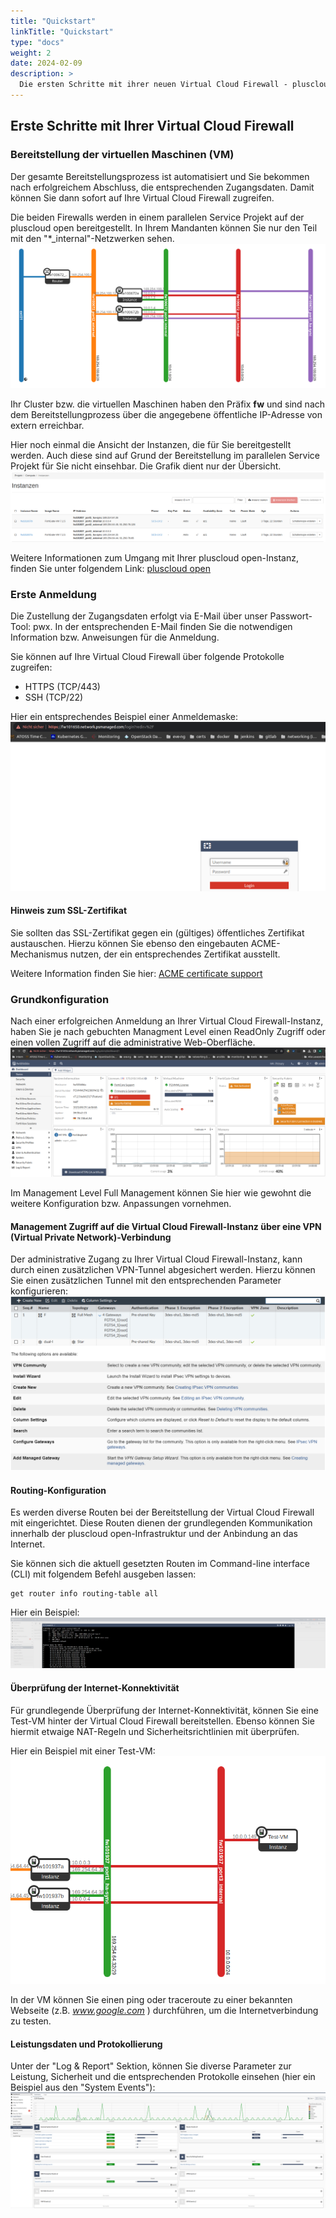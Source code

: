 ```yaml
---
title: "Quickstart"
linkTitle: "Quickstart"
type: "docs"
weight: 2
date: 2024-02-09
description: >
  Die ersten Schritte mit ihrer neuen Virtual Cloud Firewall - pluscloud open
---
```


## Erste Schritte mit Ihrer Virtual Cloud Firewall

### Bereitstellung der virtuellen Maschinen (VM)

Der gesamte Bereitstellungsprozess ist automatisiert und Sie bekommen nach erfolgreichem Abschluss, die entsprechenden Zugangsdaten. Damit können Sie dann sofort auf Ihre Virtual Cloud Firewall zugreifen.

Die beiden Firewalls werden in einem parallelen Service Projekt auf der pluscloud open bereitgestellt. In Ihrem Mandanten können Sie nur den Teil mit den "*_internal"-Netzwerken sehen.
![Übersicht Service Projekt](01_vcfw_pco_serviceproject.png)

Ihr Cluster bzw. die virtuellen Maschinen haben den Präfix **fw** und sind nach dem Bereitstellungprozess über die angegebene öffentliche IP-Adresse von extern erreichbar.

Hier noch einmal die Ansicht der Instanzen, die für Sie bereitgestellt werden. Auch diese sind auf Grund der Bereitstellung im parallelen Service Projekt für Sie nicht einsehbar. Die Grafik dient nur der Übersicht.
![Übersicht bereitgestellte Instanze](02_vcfw_pco_instance_overview.png)

Weitere Informationen zum Umgang mit Ihrer pluscloud open-Instanz, finden Sie unter folgendem Link:
[pluscloud open](https://docs.plusserver.com/de/compute/pluscloudopen/)

### Erste Anmeldung

Die Zustellung der Zugangsdaten erfolgt via E-Mail über unser Passwort-Tool: pwx. In der entsprechenden E-Mail finden Sie die notwendigen Information bzw. Anweisungen für die Anmeldung.

Sie können auf Ihre Virtual Cloud Firewall über folgende Protokolle zugreifen:

* HTTPS (TCP/443)
* SSH (TCP/22)

Hier ein entsprechendes Beispiel einer Anmeldemaske:
![Beispiel Anmeldemaske](03_vcfw_pco_login_screen.png)

#### Hinweis zum SSL-Zertifikat

Sie sollten das SSL-Zertifikat gegen ein (gültiges) öffentliches Zertifikat austauschen. Hierzu können Sie ebenso den eingebauten ACME-Mechanismus nutzen, der ein entsprechendes Zertifikat ausstellt.

Weitere Information finden Sie hier:
[ACME certificate support](https://docs.fortinet.com/document/fortigate/7.0.0/new-features/822087/acme-certificate-support)

### Grundkonfiguration

Nach einer erfolgreichen Anmeldung an Ihrer Virtual Cloud Firewall-Instanz, haben Sie je nach gebuchten Managment Level einen ReadOnly Zugriff oder einen vollen Zugriff auf die administrative Web-Oberfläche.
![Dashboard](04_vcfw_pco_dashboard.png)

Im Management Level Full Management können Sie hier wie gewohnt die weitere Konfiguration bzw. Anpassungen vornehmen.

#### Management Zugriff auf die Virtual Cloud Firewall-Instanz über eine VPN (Virtual Private Network)-Verbindung

Der administrative Zugang zu Ihrer Virtual Cloud Firewall-Instanz, kann durch einen zusätzlichen VPN-Tunnel abgesichert werden. Hierzu können Sie einen zusätzlichen Tunnel mit den entsprechenden Parameter konfigurieren:
![VPN Konfiguration](05_vcfw_pco_vpn.png)

#### Routing-Konfiguration

Es werden diverse Routen bei der Bereitstellung der Virtual Cloud Firewall mit eingerichtet. Diese Routen dienen der grundlegenden Kommunikation innerhalb der pluscloud open-Infrastruktur und der Anbindung an das Internet.

Sie können sich die aktuell gesetzten Routen im Command-line interface (CLI) mit folgendem Befehl ausgeben lassen:

```console
get router info routing-table all
```

Hier ein Beispiel:
![Routing Informationen](06_vcfw_pco_routing_information.png)

#### Überprüfung der Internet-Konnektivität

Für grundlegende Überprüfung der Internet-Konnektivität, können Sie eine Test-VM hinter der Virtual Cloud Firewall bereitstellen. Ebenso können Sie hiermit etwaige NAT-Regeln und  Sicherheitsrichtlinien mit überprüfen.

Hier ein Beispiel mit einer Test-VM:
![Beispiel mit einer Test-VM](07_vcfw_pco_example_test_vm.png)

In der VM können Sie einen ping oder traceroute zu einer bekannten Webseite (z.B. *www.google.com* ) durchführen, um die Internetverbindung zu testen.

#### Leistungsdaten und Protokollierung

Unter der "Log & Report" Sektion, können Sie diverse Parameter zur Leistung, Sicherheit und die entsprechenden Protokolle einsehen (hier ein Beispiel aus den "System Events"):
![Beispiel System Events](08_vcfw_poc_example_system_events.png)
